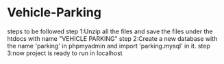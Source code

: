 # Vehicle-Parking
steps to be followed 
step 1:Unzip all the files and save the files under the htdocs with name "VEHICLE PARKING"
step 2:Create a new database with the name 'parking' in phpmyadmin and import 'parking.mysql' in it.
step 3:now project is ready to run in localhost
